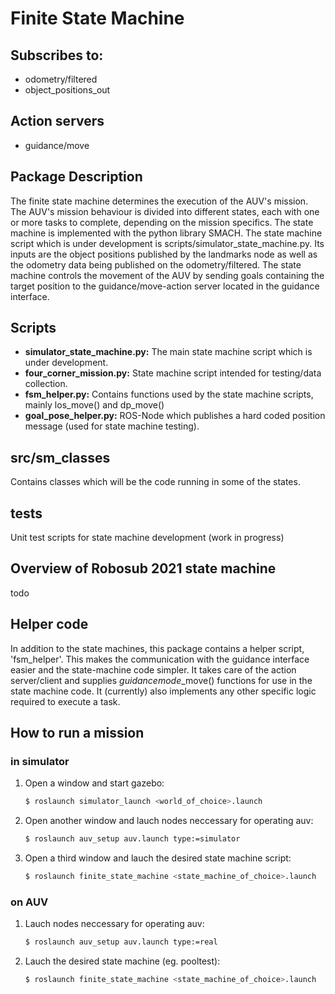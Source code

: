# Finite State Machine

## Subscribes to:
* odometry/filtered
* object_positions_out

## Action servers
* guidance/move

## Package Description

The finite state machine determines the execution of the AUV's mission. The AUV's mission behaviour is divided into different states, each with one or more tasks to complete, depending on the mission specifics. The state machine is implemented with the python library SMACH. The state machine script which is under development is scripts/simulator_state_machine.py. Its inputs are the object positions published by the landmarks node as well as the odometry data being published on the odometry/filtered. The state machine controls the movement of the AUV by sending goals containing the target position to the guidance/move-action server located in the guidance interface.

## Scripts
 - **simulator_state_machine.py:** The main state machine script which is under development.
 - **four_corner_mission.py:** State machine script intended for testing/data collection.
 - **fsm_helper.py:** Contains functions used by the state machine scripts, mainly los_move() and dp_move()
 - **goal_pose_helper.py:** ROS-Node which publishes a hard coded position message (used for state machine testing).

## src/sm_classes
Contains classes which will be the code running in some of the states.

## tests
Unit test scripts for state machine development (work in progress)

## Overview of Robosub 2021 state machine
todo

## Helper code

In addition to the state machines, this package contains a helper script, 'fsm_helper'. This makes the communication with the guidance interface
easier and the state-machine code simpler. It takes care of the action server/client and supplies *guidancemode*_move() functions for use in the state machine code. It (currently) also implements any other specific logic required to execute a task.


## How to run a mission 

### in simulator

1. Open a window and start gazebo:
	```bash
	$ roslaunch simulator_launch <world_of_choice>.launch
	```

2. Open another window and lauch nodes neccessary for operating auv:
	```bash
	$ roslaunch auv_setup auv.launch type:=simulator 
	```

3. Open a third window and lauch the desired state machine script: 
	```bash
	$ roslaunch finite_state_machine <state_machine_of_choice>.launch
	```

### on AUV

1. Lauch nodes neccessary for operating auv:
	```bash
	$ roslaunch auv_setup auv.launch type:=real
	```

1. Lauch the desired state machine (eg. pooltest): 
	```bash
	$ roslaunch finite_state_machine <state_machine_of_choice>.launch
	```
